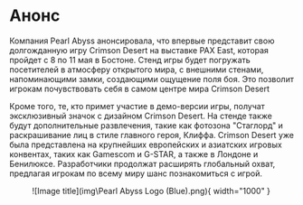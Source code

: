 # Анонс

Компания Pearl Abyss анонсировала, что впервые представит свою долгожданную игру Crimson Desert на выставке PAX East, которая пройдет с 8 по 11 мая в Бостоне. Стенд игры будет погружать посетителей в атмосферу открытого мира, с внешними стенами, напоминающими замки, создающими ощущение поля боя. Это позволит игрокам почувствовать себя в самом центре мира Crimson Desert

Кроме того, те, кто примет участие в демо-версии игры, получат эксклюзивный значок с дизайном Crimson Desert. На стенде также будут дополнительные развлечения, такие как фотозона "Стаглорд" и раскрашивание лиц в стиле главного героя, Клиффа.
Crimson Desert уже была представлена на крупнейших европейских и азиатских игровых конвентах, таких как Gamescom и G-STAR, а также в Лондоне и Бенилюксе. Разработчики продолжат расширять глобальный охват, предлагая игрокам по всему миру шанс познакомиться с игрой.


<figure markdown="span">
  ![Image title](img\Pearl Abyss Logo (Blue).png){ width="1000" }
</figure>